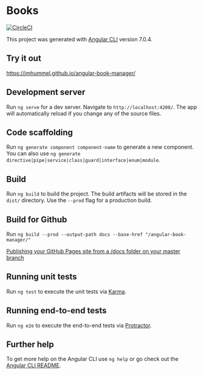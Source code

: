 # Books
[![CircleCI](https://circleci.com/gh/jmhummel/angular-book-manager.svg?style=svg&circle-token=979d3d0f650ee7827779e382f503014f0fb271a0)](https://circleci.com/gh/jmhummel/angular-book-manager)

This project was generated with [Angular CLI](https://github.com/angular/angular-cli) version 7.0.4.

## Try it out
https://jmhummel.github.io/angular-book-manager/

## Development server

Run `ng serve` for a dev server. Navigate to `http://localhost:4200/`. The app will automatically reload if you change any of the source files.

## Code scaffolding

Run `ng generate component component-name` to generate a new component. You can also use `ng generate directive|pipe|service|class|guard|interface|enum|module`.

## Build

Run `ng build` to build the project. The build artifacts will be stored in the `dist/` directory. Use the `--prod` flag for a production build.

## Build for Github
Run `ng build --prod --output-path docs --base-href "/angular-book-manager/"`

[Publishing your GitHub Pages site from a /docs folder on your master branch](https://help.github.com/articles/configuring-a-publishing-source-for-github-pages/#publishing-your-github-pages-site-from-a-docs-folder-on-your-master-branch)

## Running unit tests

Run `ng test` to execute the unit tests via [Karma](https://karma-runner.github.io).

## Running end-to-end tests

Run `ng e2e` to execute the end-to-end tests via [Protractor](http://www.protractortest.org/).

## Further help

To get more help on the Angular CLI use `ng help` or go check out the [Angular CLI README](https://github.com/angular/angular-cli/blob/master/README.md).
